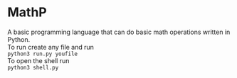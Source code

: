 # MathP
A basic programming language that can do basic math operations written in Python.
<br />
To run create any file and run 
<br />
`python3 run.py youfile`
<br />
To open the shell run
<br />
`python3 shell.py` 
